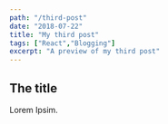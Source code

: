 ```yaml
---
path: "/third-post"
date: "2018-07-22"
title: "My third post"
tags: ["React","Blogging"]
excerpt: "A preview of my third post"
---
```


## The title
Lorem Ipsim.